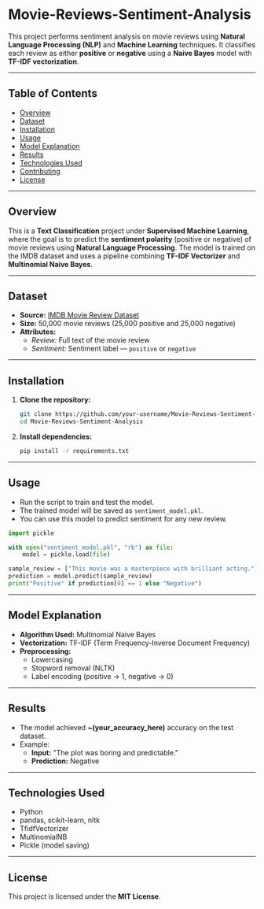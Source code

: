 # Movie-Reviews-Sentiment-Analysis  

This project performs sentiment analysis on movie reviews using **Natural Language Processing (NLP)** and **Machine Learning** techniques. It classifies each review as either **positive** or **negative** using a **Naive Bayes** model with **TF-IDF vectorization**.  

---

## Table of Contents  
- [Overview](#overview)  
- [Dataset](#dataset)  
- [Installation](#installation)  
- [Usage](#usage)  
- [Model Explanation](#model-explanation)  
- [Results](#results)  
- [Technologies Used](#technologies-used)  
- [Contributing](#contributing)  
- [License](#license)  

---

## Overview  
This is a **Text Classification** project under **Supervised Machine Learning**, where the goal is to predict the **sentiment polarity** (positive or negative) of movie reviews using **Natural Language Processing**. The model is trained on the IMDB dataset and uses a pipeline combining **TF-IDF Vectorizer** and **Multinomial Naive Bayes**.

---

## Dataset  
- **Source:** [IMDB Movie Review Dataset](https://ai.stanford.edu/~amaas/data/sentiment/)  
- **Size:** 50,000 movie reviews (25,000 positive and 25,000 negative)  
- **Attributes:**  
  - *Review:* Full text of the movie review  
  - *Sentiment:* Sentiment label — `positive` or `negative`  

---

## Installation  
1. **Clone the repository:**  
   ```bash
   git clone https://github.com/your-username/Movie-Reviews-Sentiment-Analysis.git
   cd Movie-Reviews-Sentiment-Analysis
   ```
2. **Install dependencies:**  
   ```bash
   pip install -r requirements.txt
   ```

---

## Usage  
- Run the script to train and test the model.  
- The trained model will be saved as `sentiment_model.pkl`.  
- You can use this model to predict sentiment for any new review.

```python
import pickle

with open("sentiment_model.pkl", "rb") as file:
    model = pickle.load(file)

sample_review = ["This movie was a masterpiece with brilliant acting."]
prediction = model.predict(sample_review)
print("Positive" if prediction[0] == 1 else "Negative")
```

---

## Model Explanation  
- **Algorithm Used:** Multinomial Naive Bayes  
- **Vectorization:** TF-IDF (Term Frequency-Inverse Document Frequency)  
- **Preprocessing:**  
  - Lowercasing  
  - Stopword removal (NLTK)  
  - Label encoding (positive → 1, negative → 0)  

---

## Results  
- The model achieved **~(your_accuracy_here)** accuracy on the test dataset.  
- Example:  
  - **Input:** "The plot was boring and predictable."  
  - **Prediction:** Negative

---

## Technologies Used  
- Python  
- pandas, scikit-learn, nltk  
- TfidfVectorizer  
- MultinomialNB  
- Pickle (model saving)

---


## License  
This project is licensed under the **MIT License**.
